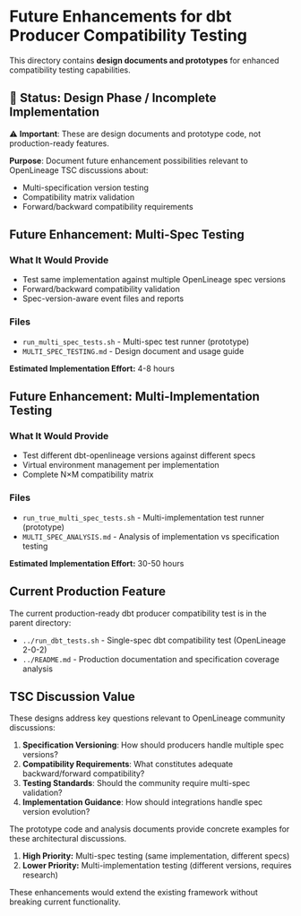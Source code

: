 # Future Enhancements for dbt Producer Compatibility Testing

This directory contains **design documents and prototypes** for enhanced compatibility testing capabilities.

## 🚧 Status: Design Phase / Incomplete Implementation

⚠️ **Important**: These are design documents and prototype code, not production-ready features.

**Purpose**: Document future enhancement possibilities relevant to OpenLineage TSC discussions about:
- Multi-specification version testing
- Compatibility matrix validation
- Forward/backward compatibility requirements

## Future Enhancement: Multi-Spec Testing

### What It Would Provide
- Test same implementation against multiple OpenLineage spec versions
- Forward/backward compatibility validation
- Spec-version-aware event files and reports

### Files
- `run_multi_spec_tests.sh` - Multi-spec test runner (prototype)
- `MULTI_SPEC_TESTING.md` - Design document and usage guide

**Estimated Implementation Effort:** 4-8 hours

## Future Enhancement: Multi-Implementation Testing  

### What It Would Provide
- Test different dbt-openlineage versions against different specs
- Virtual environment management per implementation
- Complete N×M compatibility matrix

### Files
- `run_true_multi_spec_tests.sh` - Multi-implementation test runner (prototype)
- `MULTI_SPEC_ANALYSIS.md` - Analysis of implementation vs specification testing

**Estimated Implementation Effort:** 30-50 hours

## Current Production Feature

The current production-ready dbt producer compatibility test is in the parent directory:
- `../run_dbt_tests.sh` - Single-spec dbt compatibility test (OpenLineage 2-0-2)
- `../README.md` - Production documentation and specification coverage analysis

## TSC Discussion Value

These designs address key questions relevant to OpenLineage community discussions:

1. **Specification Versioning**: How should producers handle multiple spec versions?
2. **Compatibility Requirements**: What constitutes adequate backward/forward compatibility?
3. **Testing Standards**: Should the community require multi-spec validation?
4. **Implementation Guidance**: How should integrations handle spec version evolution?

The prototype code and analysis documents provide concrete examples for these architectural discussions.

1. **High Priority:** Multi-spec testing (same implementation, different specs)
2. **Lower Priority:** Multi-implementation testing (different versions, requires research)

These enhancements would extend the existing framework without breaking current functionality.